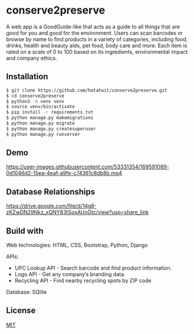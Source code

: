 # conserve2preserve
A web app is a GoodGuide-like that acts as a guide to all things that are good for you and good for the environment. Users can scan barcodes or browse by name to find products in a variety of categories, including food, drinks, health and beauty aids, pet food, body care and more. Each item is rated on a scale of 0 to 100 based on its ingredients, environmental impact and company ethics.

## Installation

```bash
$ git clone https://github.com/hatatwit/conserve2preserve.git
$ cd conserve2preserve
$ python3 -m venv venv
$ source venv/bin/activate
$ pip install -r requirements.txt
$ python manage.py makemigrations
$ python manage.py migrate
$ python manage.py createsuperuser
$ python manage.py runserver

```

## Demo
https://user-images.githubusercontent.com/53331354/169591089-0d1046d2-15ea-4eaf-a9fe-c74361c8db8b.mp4

## Database Relationships
https://drive.google.com/file/d/14g8-zKZwDN29Nkz_xQNY83tSosAUoGtc/view?usp=share_link

## Build with
Web technologies: HTML, CSS, Bootstrap, Python, Django 

APIs:
* UPC Lookup API - Search barcode and find product information.
* Logo API - Get any company’s branding data.
* Recycling API - Find nearby recycling spots by ZIP code

Database: SQlite

## License

[MIT](https://choosealicense.com/licenses/mit/)

